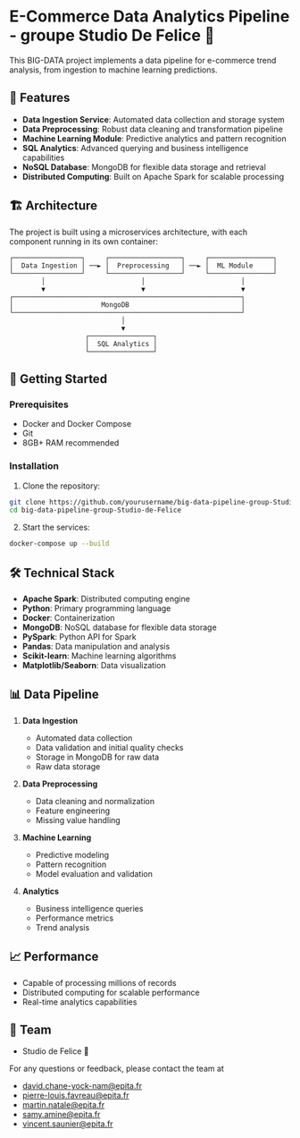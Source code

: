 # E-Commerce Data Analytics Pipeline - groupe Studio De Felice 💃

This BIG-DATA project implements a data pipeline for e-commerce trend analysis, from ingestion to machine learning predictions.

## 🌟 Features

- **Data Ingestion Service**: Automated data collection and storage system
- **Data Preprocessing**: Robust data cleaning and transformation pipeline
- **Machine Learning Module**: Predictive analytics and pattern recognition
- **SQL Analytics**: Advanced querying and business intelligence capabilities
- **NoSQL Database**: MongoDB for flexible data storage and retrieval
- **Distributed Computing**: Built on Apache Spark for scalable processing

## 🏗️ Architecture

The project is built using a microservices architecture, with each component running in its own container:

```
┌─────────────────┐     ┌──────────────────┐     ┌────────────────┐
│  Data Ingestion │ ──► │  Preprocessing   │ ──► │  ML Module     │
└─────────────────┘     └──────────────────┘     └────────────────┘
        │                        │                        │
        ▼                        ▼                        ▼
┌─────────────────────────────────────────────────────────┐
│                      MongoDB                            │
└─────────────────────────────────────────────────────────┘
                            │
                            ▼
                   ┌────────────────┐
                   │  SQL Analytics │
                   └────────────────┘
```

## 🚀 Getting Started

### Prerequisites

- Docker and Docker Compose
- Git
- 8GB+ RAM recommended

### Installation

1. Clone the repository:
```bash
git clone https://github.com/yourusername/big-data-pipeline-group-Studio-de-Felice.git
cd big-data-pipeline-group-Studio-de-Felice
```

2. Start the services:
```bash
docker-compose up --build
```

## 🛠️ Technical Stack

- **Apache Spark**: Distributed computing engine
- **Python**: Primary programming language
- **Docker**: Containerization
- **MongoDB**: NoSQL database for flexible data storage
- **PySpark**: Python API for Spark
- **Pandas**: Data manipulation and analysis
- **Scikit-learn**: Machine learning algorithms
- **Matplotlib/Seaborn**: Data visualization

## 📊 Data Pipeline

1. **Data Ingestion**
   - Automated data collection
   - Data validation and initial quality checks
   - Storage in MongoDB for raw data
   - Raw data storage

2. **Data Preprocessing**
   - Data cleaning and normalization
   - Feature engineering
   - Missing value handling

3. **Machine Learning**
   - Predictive modeling
   - Pattern recognition
   - Model evaluation and validation

4. **Analytics**
   - Business intelligence queries
   - Performance metrics
   - Trend analysis

## 📈 Performance

- Capable of processing millions of records
- Distributed computing for scalable performance
- Real-time analytics capabilities

## 👥 Team

- Studio de Felice 💃

For any questions or feedback, please contact the team at 

- [david.chane-yock-nam@epita.fr](mailto:david.chane-yock-nam@epita.fr)
- [pierre-louis.favreau@epita.fr](mailto:pierre-louis.favreau@epita.fr)
- [martin.natale@epita.fr](mailto:martin2.natale@epita.fr)
- [samy.amine@epita.fr](mailto:samy.amine@epita.fr)
- [vincent.saunier@epita.fr](mailto:vincent.saunier@epita.fr)

